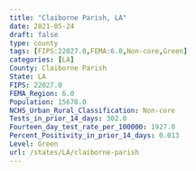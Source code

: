 ```yaml
---
title: "Claiborne Parish, LA"
date: 2021-05-24
draft: false
type: county
tags: [FIPS:22027.0,FEMA:6.0,Non-core,Green]
categories: [LA]
County: Claiborne Parish
State: LA
FIPS: 22027.0
FEMA_Region: 6.0
Population: 15670.0
NCHS_Urban_Rural_Classification: Non-core
Tests_in_prior_14_days: 302.0
Fourteen_day_test_rate_per_100000: 1927.0
Percent_Positivity_in_prior_14_days: 0.013
Level: Green
url: /states/LA/claiborne-parish
---
```



